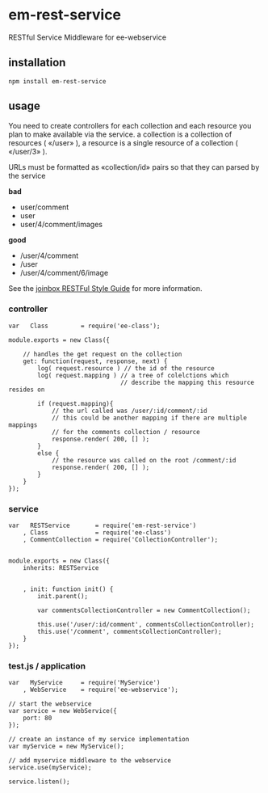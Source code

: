 # em-rest-service

RESTful Service Middleware for ee-webservice


## installation

	npm install em-rest-service

## usage

You need to create controllers for each collection and each resource you plan to make available via the service.
a collection is a collection of resources ( «/user» ), a resource is a single resource of a collection ( «/user/3» ).

URLs must be formatted as «collection/id» pairs so that they can parsed by the service

**bad**
 - user/comment
 - user
 - user/4/comment/images

 **good**
 - /user/4/comment
 - /user
 - /user/4/comment/6/image

 See the [joinbox RESTFul Style Guide](https://github.com/joinbox/guidelines/blob/master/styleguide/RESTful.md) for more information.



### controller
	
	var   Class 		= require('ee-class');

	module.exports = new Class({

		// handles the get request on the collection
		get: function(request, response, next) {
			log( request.resource ) // the id of the resource
			log( request.mapping ) // a tree of colelctions which
								   // describe the mapping this resource resides on

			if (request.mapping){
				// the url called was /user/:id/comment/:id 
				// this could be another mapping if there are multiple mappings
				// for the comments collection / resource
				response.render( 200, [] );
			}
			else {
				// the resource was called on the root /comment/:id
				response.render( 200, [] );
			}
		}
	});


### service


	var   RESTService 		= require('em-rest-service')
		, Class 			= require('ee-class')
		, CommentCollection = require('CollectionController');


	module.exports = new Class({
		inherits: RESTService


		, init: function init() {
			init.parent();

			var commentsCollectionController = new CommentCollection();

			this.use('/user/:id/comment', commentsCollectionController);
			this.use('/comment', commentsCollectionController);
		}
	});

	

### test.js / application

	var   MyService		= require('MyService')
		, WebService 	= require('ee-webservice');

	// start the webservice
	var service = new WebService({
		port: 80
	});

	// create an instance of my service implementation
	var myService = new MyService();

	// add myservice middleware to the webservice
	service.use(myService);

	service.listen();


